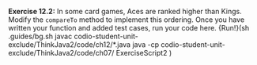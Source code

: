 **Exercise 12.2:**
In some card games, Aces are ranked higher than Kings. Modify the `compareTo` method to implement this ordering.
Once you have written your function and added test cases, run your code here.
{Run!}(sh .guides/bg.sh javac codio-student-unit-exclude/ThinkJava2/code/ch12/*.java java -cp codio-student-unit-exclude/ThinkJava2/code/ch07/ ExerciseScript2 )
